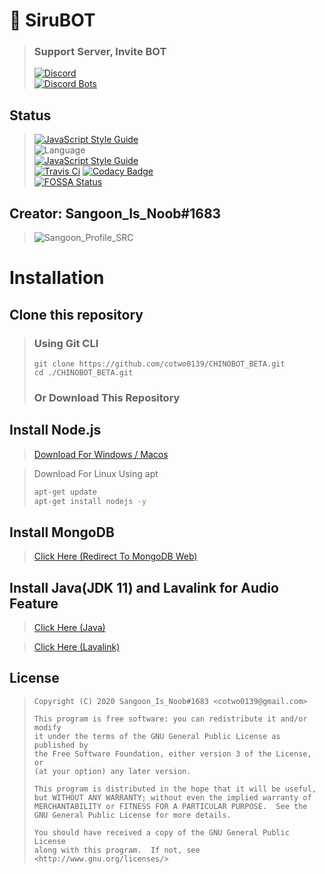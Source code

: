 # 📃 SiruBOT
> ### Support Server, Invite BOT
> [![Discord](https://discordapp.com/api/guilds/562920560955228176/embed.png?style=banner2)](https://discord.gg/ucDCPAY)<br>
[![Discord Bots](https://top.gg/api/widget/426722888293548032.svg)](https://top.gg/bot/426722888293548032)
## Status
> [![JavaScript Style Guide](https://cdn.rawgit.com/standard/standard/master/badge.svg)](https://github.com/standard/standard)<br>![Language](https://img.shields.io/badge/language-Javascript,%20Node.js-brightgreen)<br>[![JavaScript Style Guide](https://img.shields.io/badge/code_style-standard-brightgreen.svg)](https://standardjs.com)<br>[![Travis Ci](https://api.travis-ci.com/cotwo0139/SiruBOT_BOT.svg?token=rtPaeqP7d7seUevMjp7B&branch=master)](https://travis-ci.com/cotwo0139/CHINOBOT_BETA) [![Codacy Badge](https://api.codacy.com/project/badge/Grade/27e6dd6d058644c990b3d103757f99ea)](https://www.codacy.com?utm_source=github.com&amp;utm_medium=referral&amp;utm_content=cotwo0139/CHINOBOT_BETA&amp;utm_campaign=Badge_Grade)<br>[![FOSSA Status](https://app.fossa.com/api/projects/git%2Bgithub.com%2Fcotwo0139%2FSiruBOT_BOT.svg?type=large)](https://app.fossa.com/projects/git%2Bgithub.com%2Fcotwo0139%2FSiruBOT_BOT?ref=badge_large)

## Creator: Sangoon_Is_Noob#1683
> ![Sangoon_Profile_SRC](https://chinobot.ga/author_profile.png)

# Installation

## Clone this repository
> ### Using Git CLI
> ```
> git clone https://github.com/cotwo0139/CHINOBOT_BETA.git
> cd ./CHINOBOT_BETA.git
> ```
> ### Or Download This Repository

## Install Node.js
> [Download For Windows / Macos](https://nodejs.org/en/download/)

> Download For Linux Using apt
> ```bash
> apt-get update
> apt-get install nodejs -y
> ```

## Install MongoDB

> [Click Here (Redirect To MongoDB Web)](https://docs.mongodb.com/manual/installation/#mongodb-community-edition-installation-tutorials)

## Install Java(JDK 11) and Lavalink for Audio Feature

> [Click Here (Java)](https://www.oracle.com/java/technologies/javase-downloads.html)

> [Click Here (Lavalink)](https://github.com/Frederikam/Lavalink/blob/master/README.md)

## License
> ```
> Copyright (C) 2020 Sangoon_Is_Noob#1683 <cotwo0139@gmail.com>
> 
> This program is free software: you can redistribute it and/or modify
> it under the terms of the GNU General Public License as published by
> the Free Software Foundation, either version 3 of the License, or
> (at your option) any later version.
> 
> This program is distributed in the hope that it will be useful,
> but WITHOUT ANY WARRANTY; without even the implied warranty of
> MERCHANTABILITY or FITNESS FOR A PARTICULAR PURPOSE.  See the
> GNU General Public License for more details.
> 
> You should have received a copy of the GNU General Public License
> along with this program.  If not, see <http://www.gnu.org/licenses/>
> ```
